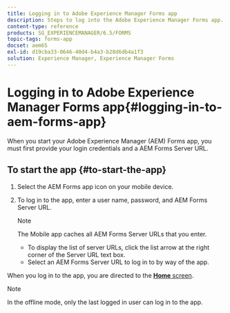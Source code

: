```yaml
---
title: Logging in to Adobe Experience Manager Forms app
description: Steps to log into the Adobe Experience Manager Forms app.
content-type: reference
products: SG_EXPERIENCEMANAGER/6.5/FORMS
topic-tags: forms-app
docset: aem65
exl-id: d19cba33-0646-40d4-b4a3-b28d6db4a1f3
solution: Experience Manager, Experience Manager Forms
---
```

# Logging in to Adobe Experience Manager Forms app{#logging-in-to-aem-forms-app}

When you start your Adobe Experience Manager (AEM) Forms app, you must first provide your login credentials and a AEM Forms Server URL.

## To start the app {#to-start-the-app}

1. Select the AEM Forms app icon on your mobile device.
1. To log in to the app, enter a user name, password, and AEM Forms Server URL.

   >[!NOTE]
   >
   >The Mobile app caches all AEM Forms Server URLs that you enter.
   >
   >    * To display the list of server URLs, click the list arrow at the right corner of the Server URL text box.
   >    * Select an AEM Forms Server URL to log in to by way of the app.

When you log in to the app, you are directed to the [**Home** screen](../../forms/using/home-screen.md).

>[!NOTE]
>
>In the offline mode, only the last logged in user can log in to the app.
